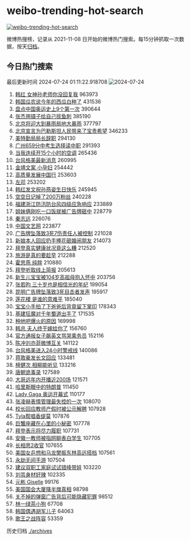 # weibo-trending-hot-search

[![weibo-trending-hot-search](https://github.com/ameizi/weibo-trending-hot-search/actions/workflows/ci.yml/badge.svg)](https://github.com/ameizi/weibo-trending-hot-search/actions/workflows/ci.yml)

微博热搜榜，记录从 2021-11-08 日开始的微博热门搜索。每15分钟抓取一次数据，按天[归档](./archives)。

## 今日热门搜索

<!-- BEGIN --> 
最后更新时间 2024-07-24 01:11:22.918708 
![2024-07-24](https://imgs-storage.s3.us-east-005.backblazeb2.com/20240724/2024-07-24.png?versionId=4_z8fbbed132d73df8689c40f13_f102f5295284d960f_d20240723_m171122_c005_v0501020_t0015_u01721754682408) 
1. [韩红 女神孙老师你没回复我](https://s.weibo.com/weibo?q=%E9%9F%A9%E7%BA%A2%20%E5%A5%B3%E7%A5%9E%E5%AD%99%E8%80%81%E5%B8%88%E4%BD%A0%E6%B2%A1%E5%9B%9E%E5%A4%8D%E6%88%91&t=31&band_rank=1&Refer=top) 963973
1. [韩国瓜农说今年的西瓜白种了](https://s.weibo.com/weibo?q=%23%E9%9F%A9%E5%9B%BD%E7%93%9C%E5%86%9C%E8%AF%B4%E4%BB%8A%E5%B9%B4%E7%9A%84%E8%A5%BF%E7%93%9C%E7%99%BD%E7%A7%8D%E4%BA%86%23&t=31&band_rank=2&Refer=top) 431536
1. [盘点中国奥运史上9个第一次](https://s.weibo.com/weibo?q=%23%E7%9B%98%E7%82%B9%E4%B8%AD%E5%9B%BD%E5%A5%A5%E8%BF%90%E5%8F%B2%E4%B8%8A9%E4%B8%AA%E7%AC%AC%E4%B8%80%E6%AC%A1%23&t=31&band_rank=3&Refer=top) 390644
1. [张杰用镊子给自己拔鱼刺](https://s.weibo.com/weibo?q=%23%E5%BC%A0%E6%9D%B0%E7%94%A8%E9%95%8A%E5%AD%90%E7%BB%99%E8%87%AA%E5%B7%B1%E6%8B%94%E9%B1%BC%E5%88%BA%23&t=31&band_rank=4&Refer=top) 385190
1. [北京将迎大到暴雨局地大暴雨](https://s.weibo.com/weibo?q=%23%E5%8C%97%E4%BA%AC%E5%B0%86%E8%BF%8E%E5%A4%A7%E5%88%B0%E6%9A%B4%E9%9B%A8%E5%B1%80%E5%9C%B0%E5%A4%A7%E6%9A%B4%E9%9B%A8%23&t=31&band_rank=5&Refer=top) 377797
1. [北京宣言为巴勒斯坦人民带来了宝贵希望](https://s.weibo.com/weibo?q=%23%E5%8C%97%E4%BA%AC%E5%AE%A3%E8%A8%80%E4%B8%BA%E5%B7%B4%E5%8B%92%E6%96%AF%E5%9D%A6%E4%BA%BA%E6%B0%91%E5%B8%A6%E6%9D%A5%E4%BA%86%E5%AE%9D%E8%B4%B5%E5%B8%8C%E6%9C%9B%23&t=31&band_rank=6&Refer=top) 346233
1. [美特勤局局长辞职](https://s.weibo.com/weibo?q=%23%E7%BE%8E%E7%89%B9%E5%8B%A4%E5%B1%80%E5%B1%80%E9%95%BF%E8%BE%9E%E8%81%8C%23&t=31&band_rank=7&Refer=top) 294130
1. [广州659分中考生选择读中职](https://s.weibo.com/weibo?q=%23%E5%B9%BF%E5%B7%9E659%E5%88%86%E4%B8%AD%E8%80%83%E7%94%9F%E9%80%89%E6%8B%A9%E8%AF%BB%E4%B8%AD%E8%81%8C%23&t=31&band_rank=8&Refer=top) 291393
1. [当我连续开15个小时的空调](https://s.weibo.com/weibo?q=%23%E5%BD%93%E6%88%91%E8%BF%9E%E7%BB%AD%E5%BC%8015%E4%B8%AA%E5%B0%8F%E6%97%B6%E7%9A%84%E7%A9%BA%E8%B0%83%23&t=31&band_rank=9&Refer=top) 265436
1. [台风格美最新消息](https://s.weibo.com/weibo?q=%23%E5%8F%B0%E9%A3%8E%E6%A0%BC%E7%BE%8E%E6%9C%80%E6%96%B0%E6%B6%88%E6%81%AF%23&t=31&band_rank=10&Refer=top) 260995
1. [金靖文案 小孕妇](https://s.weibo.com/weibo?q=%E9%87%91%E9%9D%96%E6%96%87%E6%A1%88%20%E5%B0%8F%E5%AD%95%E5%A6%87&t=31&band_rank=11&Refer=top) 254442
1. [高质量发展中国行](https://s.weibo.com/weibo?q=%23%E9%AB%98%E8%B4%A8%E9%87%8F%E5%8F%91%E5%B1%95%E4%B8%AD%E5%9B%BD%E8%A1%8C%23&t=31&band_rank=3&Refer=top) 253603
1. [左邓](https://s.weibo.com/weibo?q=%E5%B7%A6%E9%82%93&t=31&band_rank=12&Refer=top) 253202
1. [韩红发文祝孙燕姿生日快乐](https://s.weibo.com/weibo?q=%23%E9%9F%A9%E7%BA%A2%E5%8F%91%E6%96%87%E7%A5%9D%E5%AD%99%E7%87%95%E5%A7%BF%E7%94%9F%E6%97%A5%E5%BF%AB%E4%B9%90%23&t=31&band_rank=13&Refer=top) 245945
1. [空空日记掉了200万粉丝](https://s.weibo.com/weibo?q=%23%E7%A9%BA%E7%A9%BA%E6%97%A5%E8%AE%B0%E6%8E%89%E4%BA%86200%E4%B8%87%E7%B2%89%E4%B8%9D%23&t=31&band_rank=14&Refer=top) 240228
1. [福建浙江防汛防台风四级应急响应](https://s.weibo.com/weibo?q=%23%E7%A6%8F%E5%BB%BA%E6%B5%99%E6%B1%9F%E9%98%B2%E6%B1%9B%E9%98%B2%E5%8F%B0%E9%A3%8E%E5%9B%9B%E7%BA%A7%E5%BA%94%E6%80%A5%E5%93%8D%E5%BA%94%23&t=31&band_rank=15&Refer=top) 233889
1. [姐妹俩刚吃一口饭就被广告牌砸中](https://s.weibo.com/weibo?q=%23%E5%A7%90%E5%A6%B9%E4%BF%A9%E5%88%9A%E5%90%83%E4%B8%80%E5%8F%A3%E9%A5%AD%E5%B0%B1%E8%A2%AB%E5%B9%BF%E5%91%8A%E7%89%8C%E7%A0%B8%E4%B8%AD%23&t=31&band_rank=16&Refer=top) 228779
1. [秦志远](https://s.weibo.com/weibo?q=%E7%A7%A6%E5%BF%97%E8%BF%9C&t=31&band_rank=17&Refer=top) 226076
1. [中国文艺网](https://s.weibo.com/weibo?q=%E4%B8%AD%E5%9B%BD%E6%96%87%E8%89%BA%E7%BD%91&t=31&band_rank=18&Refer=top) 223877
1. [广告牌坠落致3死7伤责任人被控制](https://s.weibo.com/weibo?q=%23%E5%B9%BF%E5%91%8A%E7%89%8C%E5%9D%A0%E8%90%BD%E8%87%B43%E6%AD%BB7%E4%BC%A4%E8%B4%A3%E4%BB%BB%E4%BA%BA%E8%A2%AB%E6%8E%A7%E5%88%B6%23&t=31&band_rank=19&Refer=top) 221028
1. [新娘本人回应扔手捧花砸婚闹朋友](https://s.weibo.com/weibo?q=%23%E6%96%B0%E5%A8%98%E6%9C%AC%E4%BA%BA%E5%9B%9E%E5%BA%94%E6%89%94%E6%89%8B%E6%8D%A7%E8%8A%B1%E7%A0%B8%E5%A9%9A%E9%97%B9%E6%9C%8B%E5%8F%8B%23&t=31&band_rank=20&Refer=top) 214073
1. [拜登真实健康状况竟这么糟](https://s.weibo.com/weibo?q=%23%E6%8B%9C%E7%99%BB%E7%9C%9F%E5%AE%9E%E5%81%A5%E5%BA%B7%E7%8A%B6%E5%86%B5%E7%AB%9F%E8%BF%99%E4%B9%88%E7%B3%9F%23&t=31&band_rank=21&Refer=top) 212520
1. [旅游是真的要趁早](https://s.weibo.com/weibo?q=%23%E6%97%85%E6%B8%B8%E6%98%AF%E7%9C%9F%E7%9A%84%E8%A6%81%E8%B6%81%E6%97%A9%23&t=31&band_rank=22&Refer=top) 212288
1. [霍思燕 纯胖](https://s.weibo.com/weibo?q=%E9%9C%8D%E6%80%9D%E7%87%95%20%E7%BA%AF%E8%83%96&t=31&band_rank=23&Refer=top) 210880
1. [拜登听取线上简报](https://s.weibo.com/weibo?q=%23%E6%8B%9C%E7%99%BB%E5%90%AC%E5%8F%96%E7%BA%BF%E4%B8%8A%E7%AE%80%E6%8A%A5%23&t=31&band_rank=24&Refer=top) 205613
1. [新生儿宝宝被104岁高祖母抱入怀中](https://s.weibo.com/weibo?q=%23%E6%96%B0%E7%94%9F%E5%84%BF%E5%AE%9D%E5%AE%9D%E8%A2%AB104%E5%B2%81%E9%AB%98%E7%A5%96%E6%AF%8D%E6%8A%B1%E5%85%A5%E6%80%80%E4%B8%AD%23&t=31&band_rank=10&Refer=top) 203756
1. [张若昀 三十岁也是相信光的年纪](https://s.weibo.com/weibo?q=%E5%BC%A0%E8%8B%A5%E6%98%80%20%E4%B8%89%E5%8D%81%E5%B2%81%E4%B9%9F%E6%98%AF%E7%9B%B8%E4%BF%A1%E5%85%89%E7%9A%84%E5%B9%B4%E7%BA%AA&t=31&band_rank=26&Refer=top) 199054
1. [昆明广告牌坠落致3死目击者发声](https://s.weibo.com/weibo?q=%23%E6%98%86%E6%98%8E%E5%B9%BF%E5%91%8A%E7%89%8C%E5%9D%A0%E8%90%BD%E8%87%B43%E6%AD%BB%E7%9B%AE%E5%87%BB%E8%80%85%E5%8F%91%E5%A3%B0%23&t=31&band_rank=36&Refer=top) 195917
1. [莲花楼 是谁的意难平](https://s.weibo.com/weibo?q=%E8%8E%B2%E8%8A%B1%E6%A5%BC%20%E6%98%AF%E8%B0%81%E7%9A%84%E6%84%8F%E9%9A%BE%E5%B9%B3&t=31&band_rank=25&Refer=top) 185040
1. [宝宝小手拍了下爸爸后背竟留下掌印](https://s.weibo.com/weibo?q=%23%E5%AE%9D%E5%AE%9D%E5%B0%8F%E6%89%8B%E6%8B%8D%E4%BA%86%E4%B8%8B%E7%88%B8%E7%88%B8%E5%90%8E%E8%83%8C%E7%AB%9F%E7%95%99%E4%B8%8B%E6%8E%8C%E5%8D%B0%23&t=31&band_rank=27&Refer=top) 178343
1. [基建狂魔对千年蜀道出手了](https://s.weibo.com/weibo?q=%23%E5%9F%BA%E5%BB%BA%E7%8B%82%E9%AD%94%E5%AF%B9%E5%8D%83%E5%B9%B4%E8%9C%80%E9%81%93%E5%87%BA%E6%89%8B%E4%BA%86%23&t=31&band_rank=10&Refer=top) 171535
1. [种地吧爆火的原因](https://s.weibo.com/weibo?q=%23%E7%A7%8D%E5%9C%B0%E5%90%A7%E7%88%86%E7%81%AB%E7%9A%84%E5%8E%9F%E5%9B%A0%23&t=31&band_rank=28&Refer=top) 169998
1. [韩总 夫人终于嫁给你了](https://s.weibo.com/weibo?q=%E9%9F%A9%E6%80%BB%20%E5%A4%AB%E4%BA%BA%E7%BB%88%E4%BA%8E%E5%AB%81%E7%BB%99%E4%BD%A0%E4%BA%86&t=31&band_rank=29&Refer=top) 156760
1. [官方通报女子飙英文骂哭乘务员](https://s.weibo.com/weibo?q=%23%E5%AE%98%E6%96%B9%E9%80%9A%E6%8A%A5%E5%A5%B3%E5%AD%90%E9%A3%99%E8%8B%B1%E6%96%87%E9%AA%82%E5%93%AD%E4%B9%98%E5%8A%A1%E5%91%98%23&t=31&band_rank=30&Refer=top) 152116
1. [陈冲刘亦菲微博互关](https://s.weibo.com/weibo?q=%23%E9%99%88%E5%86%B2%E5%88%98%E4%BA%A6%E8%8F%B2%E5%BE%AE%E5%8D%9A%E4%BA%92%E5%85%B3%23&t=31&band_rank=31&Refer=top) 141122
1. [台风格美进入24小时警戒线](https://s.weibo.com/weibo?q=%23%E5%8F%B0%E9%A3%8E%E6%A0%BC%E7%BE%8E%E8%BF%9B%E5%85%A524%E5%B0%8F%E6%97%B6%E8%AD%A6%E6%88%92%E7%BA%BF%23&t=31&band_rank=32&Refer=top) 140086
1. [蒋敦豪发长文回应](https://s.weibo.com/weibo?q=%23%E8%92%8B%E6%95%A6%E8%B1%AA%E5%8F%91%E9%95%BF%E6%96%87%E5%9B%9E%E5%BA%94%23&t=31&band_rank=33&Refer=top) 133481
1. [檀健次 相柳能听见](https://s.weibo.com/weibo?q=%E6%AA%80%E5%81%A5%E6%AC%A1%20%E7%9B%B8%E6%9F%B3%E8%83%BD%E5%90%AC%E8%A7%81&t=31&band_rank=34&Refer=top) 133216
1. [唐朝诡事录](https://s.weibo.com/weibo?q=%E5%94%90%E6%9C%9D%E8%AF%A1%E4%BA%8B%E5%BD%95&t=31&band_rank=35&Refer=top) 127589
1. [大哥远年内开播近200场](https://s.weibo.com/weibo?q=%23%E5%A4%A7%E5%93%A5%E8%BF%9C%E5%B9%B4%E5%86%85%E5%BC%80%E6%92%AD%E8%BF%91200%E5%9C%BA%23&t=31&band_rank=37&Refer=top) 121571
1. [哈里斯眼中的特朗普](https://s.weibo.com/weibo?q=%23%E5%93%88%E9%87%8C%E6%96%AF%E7%9C%BC%E4%B8%AD%E7%9A%84%E7%89%B9%E6%9C%97%E6%99%AE%23&t=31&band_rank=38&Refer=top) 111450
1. [Lady Gaga 奥运开幕式](https://s.weibo.com/weibo?q=Lady%20Gaga%20%E5%A5%A5%E8%BF%90%E5%BC%80%E5%B9%95%E5%BC%8F&t=31&band_rank=39&Refer=top) 110177
1. [张凌赫表情管理最失控的一次](https://s.weibo.com/weibo?q=%E5%BC%A0%E5%87%8C%E8%B5%AB%E8%A1%A8%E6%83%85%E7%AE%A1%E7%90%86%E6%9C%80%E5%A4%B1%E6%8E%A7%E7%9A%84%E4%B8%80%E6%AC%A1&t=31&band_rank=40&Refer=top) 108070
1. [校长回应教师产假时被公示解聘](https://s.weibo.com/weibo?q=%23%E6%A0%A1%E9%95%BF%E5%9B%9E%E5%BA%94%E6%95%99%E5%B8%88%E4%BA%A7%E5%81%87%E6%97%B6%E8%A2%AB%E5%85%AC%E7%A4%BA%E8%A7%A3%E8%81%98%23&t=31&band_rank=46&Refer=top) 107928
1. [Tyla帮唱香缇莫](https://s.weibo.com/weibo?q=%23Tyla%E5%B8%AE%E5%94%B1%E9%A6%99%E7%BC%87%E8%8E%AB%23&t=31&band_rank=44&Refer=top) 107876
1. [巨蟹座藏在心里的小秘密](https://s.weibo.com/weibo?q=%23%E5%B7%A8%E8%9F%B9%E5%BA%A7%E8%97%8F%E5%9C%A8%E5%BF%83%E9%87%8C%E7%9A%84%E5%B0%8F%E7%A7%98%E5%AF%86%23&t=31&band_rank=41&Refer=top) 107778
1. [拜登表示将尽力履职](https://s.weibo.com/weibo?q=%23%E6%8B%9C%E7%99%BB%E8%A1%A8%E7%A4%BA%E5%B0%86%E5%B0%BD%E5%8A%9B%E5%B1%A5%E8%81%8C%23&t=31&band_rank=47&Refer=top) 107731
1. [安徽一教师被指网聊表白学生](https://s.weibo.com/weibo?q=%23%E5%AE%89%E5%BE%BD%E4%B8%80%E6%95%99%E5%B8%88%E8%A2%AB%E6%8C%87%E7%BD%91%E8%81%8A%E8%A1%A8%E7%99%BD%E5%AD%A6%E7%94%9F%23&t=31&band_rank=44&Refer=top) 107705
1. [长相思2收官](https://s.weibo.com/weibo?q=%23%E9%95%BF%E7%9B%B8%E6%80%9D2%E6%94%B6%E5%AE%98%23&t=31&band_rank=45&Refer=top) 107655
1. [美国女乒想和马龙樊振东林高远搭档](https://s.weibo.com/weibo?q=%23%E7%BE%8E%E5%9B%BD%E5%A5%B3%E4%B9%92%E6%83%B3%E5%92%8C%E9%A9%AC%E9%BE%99%E6%A8%8A%E6%8C%AF%E4%B8%9C%E6%9E%97%E9%AB%98%E8%BF%9C%E6%90%AD%E6%A1%A3%23&t=31&band_rank=49&Refer=top) 107561
1. [永劫无间手游](https://s.weibo.com/weibo?q=%23%E6%B0%B8%E5%8A%AB%E6%97%A0%E9%97%B4%E6%89%8B%E6%B8%B8%23&t=31&band_rank=50&Refer=top) 107504
1. [建议双职工家庭试试错峰带娃](https://s.weibo.com/weibo?q=%23%E5%BB%BA%E8%AE%AE%E5%8F%8C%E8%81%8C%E5%B7%A5%E5%AE%B6%E5%BA%AD%E8%AF%95%E8%AF%95%E9%94%99%E5%B3%B0%E5%B8%A6%E5%A8%83%23&t=31&band_rank=42&Refer=top) 103220
1. [刘芸身材好辣](https://s.weibo.com/weibo?q=%23%E5%88%98%E8%8A%B8%E8%BA%AB%E6%9D%90%E5%A5%BD%E8%BE%A3%23&t=31&band_rank=43&Refer=top) 102335
1. [元彬 Giselle](https://s.weibo.com/weibo?q=%E5%85%83%E5%BD%AC%20Giselle&t=31&band_rank=49&Refer=top) 99176
1. [美国国会大厦降半旗真相](https://s.weibo.com/weibo?q=%23%E7%BE%8E%E5%9B%BD%E5%9B%BD%E4%BC%9A%E5%A4%A7%E5%8E%A6%E9%99%8D%E5%8D%8A%E6%97%97%E7%9C%9F%E7%9B%B8%23&t=31&band_rank=48&Refer=top) 98798
1. [关不掉的弹窗广告背后可能隐藏犯罪](https://s.weibo.com/weibo?q=%23%E5%85%B3%E4%B8%8D%E6%8E%89%E7%9A%84%E5%BC%B9%E7%AA%97%E5%B9%BF%E5%91%8A%E8%83%8C%E5%90%8E%E5%8F%AF%E8%83%BD%E9%9A%90%E8%97%8F%E7%8A%AF%E7%BD%AA%23&t=31&band_rank=50&Refer=top) 98512
1. [林一绿茶小狗](https://s.weibo.com/weibo?q=%23%E6%9E%97%E4%B8%80%E7%BB%BF%E8%8C%B6%E5%B0%8F%E7%8B%97%23&t=31&band_rank=36&Refer=top) 67708
1. [韩国偶遇胡军儿子](https://s.weibo.com/weibo?q=%23%E9%9F%A9%E5%9B%BD%E5%81%B6%E9%81%87%E8%83%A1%E5%86%9B%E5%84%BF%E5%AD%90%23&t=31&band_rank=39&Refer=top) 64063
1. [歌王之战阵容](https://s.weibo.com/weibo?q=%23%E6%AD%8C%E7%8E%8B%E4%B9%8B%E6%88%98%E9%98%B5%E5%AE%B9%23&t=31&band_rank=49&Refer=top) 53359
<!-- END -->

历史归档 [./archives](./archives)

